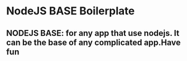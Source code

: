 NodeJS BASE Boilerplate
============

NODEJS BASE: for any app that use nodejs. It can be the base of any complicated app.Have fun
------------
